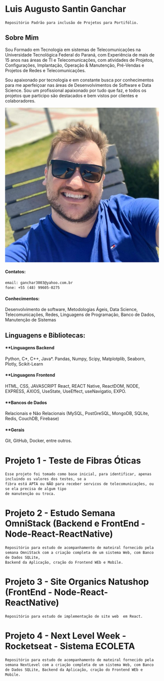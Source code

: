 # Luis Augusto Santin Ganchar

    Repositório Padrão para inclusão de Projetos para Portifólio.

## Sobre Mim
Sou Formado em Tecnologia em sistemas de Telecomunicações na Universidade Tecnológica Federal do Paraná, com Experiência de mais de 15 anos nas áreas de TI e Telecomunicações, com atividades de Projetos, Configurações, Implantação, Operação & Manutenção, Pré-Vendas e Projetos de Redes e Telecomunicações.

Sou apaixonado por tecnologia e em constante busca por conhecimentos para me aperfeiçoar nas áreas de Desenvolvimentos de Software e Data Science. Sou um profissional apaixonado por tudo que faz, e todos os projetos que participo são destacados e bem vistos por clientes e colaboradores.

![Image of Luis - GitHub](https://github.com/ganchar3003/LuisGanchar_Curriculum/blob/master/Avatar_GitHub.jpeg)

#### Contatos:
    
    email: ganchar3003@yahoo.com.br
    fone: +55 (48) 99605-0275


#### Conhecimentos:
Desenvolvimento de software, Metodologias Ágeis, Data Science, Telecomunicações, Redes, Linguagens de Programação, Banco de Dados, Manutenção de Sistemas

## Linguagens e Bibliotecas:
#### **Linguagens Backend
Python, C*, C++, Java*.
Pandas, Numpy, Scipy, Matplotplib, Seaborn, Plotly, Scikit-Learn

#### **Linguagens Frontend
HTML, CSS, JAVASCRIPT
React, REACT Native, ReactDOM, NODE, EXPRESS, AXIOS, UseState, UseEffect, useNavigatio, EXPO.

#### **Bancos de Dados
Relacionais e Não Relacionais (MySQL, PostGreSQL, MongoDB, SQLite, Redis, CouchDB, Firebase)

#### **Gerais
Git, GitHub, Docker, entre outros.

# Projeto 1 - Teste de Fibras Óticas
    Esse projeto foi tomado como base inicial, para identificar, apenas incluindo os valores dos testes, se a 
    fibra está APTA ou NÃO para receber servicos de telecomunicações, ou se ela precisa de algum tipo 
    de manutenção ou troca.

# Projeto 2 - Estudo Semana OmniStack (Backend e FrontEnd - Node-React-ReactNative)
    Repositório para estudo de acompanhamento de mateiral fornecido pela semana OmniStack com a criação completa de um sistema Web, com Banco de Dados SQLite, 
    Backend da Aplicação, cração do Frontend WEb e Mobile.

# Projeto 3 - Site Organics Natushop (FrontEnd - Node-React-ReactNative)
    Repositório para estudo de implementação de site web  em React.

# Projeto 4 - Next Level Week - Rocketseat - Sistema ECOLETA
    Repositório para estudo de acompanhamento de mateiral fornecido pela semana NextLevel com a criação completa de um sistema Web, com Banco de Dados SQLite, Backend da Aplicação, cração do Frontend WEb e Mobile.
